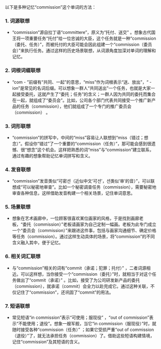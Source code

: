 以下是多种记忆“commission”这个单词的方法：

### 1. 词源联想
 - “commission”源自拉丁语“committere”，原义为“托付、送交” 。想象古代国王将一项重要任务“托付”给一位忠诚的大臣，这个任务就是一种“commission（委托、任务）”，而被托付的大臣可能会因此组建一个“commission（委员会）”来执行任务。通过这样的历史场景联想，从词源角度加深对单词的理解和记忆。

### 2. 词根词缀联想
 - “com - ”前缀有“共同、一起”的意思，“miss”作为词根表示“送、放出”，“ - ion”是常见的名词后缀。可以想象一群人“共同送出”一个任务，也就是大家一起接受委托，这就产生了“委托；任务”的含义；一群人因为共同的委托而集合在一起，就组成了“委员会”。比如，公司各个部门代表共同接受一个推广新产品的任务（commission），他们就组成了一个专门的推广委员会（commission） 。

### 3. 词形联想
 - “commission”的拼写中，中间的“miss”容易让人联想到“miss（错过；想念）”。假设你“错过”了一个重要的“commission（任务）”，那可能会感到很遗憾、很“想念”这个机会。这样把熟悉的词“miss”与“commission”建立联系，通过有趣的想象帮助记忆单词拼写和含义。

### 4. 发音联想
 - “commission”发音类似“可密션（近似中文‘可션’，션类似‘审’的音）”，可以联想成“可以秘密地审查”。比如一个秘密调查任务（commission），需要秘密地审查各种信息，这样借助发音构建一个相关场景，记住单词意思。

### 5. 场景联想
 - 想象在艺术画廊中，一位顾客很喜欢某位画家的风格，于是找到画廊老板，“委托（commission）”老板请画家为自己定制一幅画。老板为此专门成立一个“委员会（commission）”来跟进这件事，包括与画家沟通细节、确定价格等任务（commission）。通过这样生动具体的场景，将“commission”的不同含义融入其中，便于记忆。

### 6. 相关词汇联想
 - 与“commission”相关的词有“commit（承诺；犯罪；托付）” ，二者词源相近。可以这样想，当你接受一个“commission（委托）”时，就相当于对这个任务做出了“commit（承诺）” 。比如，接受了为公司研发新产品的委托（commission），就承诺（commit）会全力以赴完成它。通过这种关联，不仅记住了“commission”，还巩固了“commit”的用法。

### 7. 短语联想
 - 常见短语“in commission”表示“可使用；服现役” ，“out of commission”表示“不能使用；退役”。想象一艘军舰，当它“in commission（服现役）”时，就随时接受各种“commission（任务）” ；如果它受损严重“out of commission（退役）”了，就无法承担任务（commission）了。借助这些短语构建情境，记住“commission”及其短语的含义。 